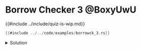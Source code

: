# Borrow Checker 3 @BoxyUwU

{{#include ../include/quiz-is-wip.md}}

```rust
{{#include ../../code/examples/borrowck_3.rs}}
```

<details>
<summary>Solution</summary>

```
{{#include ../../code/examples/stderr/borrowck_3.stderr}}
```

The closure assigned to `b` can only return a reference with one specific lifetime (because it has no lifetimes in arguments).
So both calls to `b` return a unique (mutable) reference with the same lifetime, which is an error, because all unique references must be disjoint.

If you inline calls to `b` it *would* work though:

```rust
fn foo(a: &mut u32) -> u32 {
    *(&mut *a) = 12;
    *(&mut *a) = 73;
    *a
}
```

This is fine because reborrows return different lifetimes, allowing them to be disjoint.

</details>
